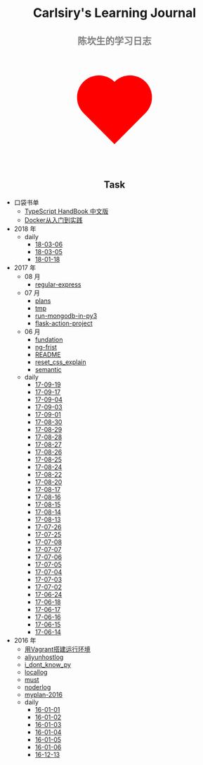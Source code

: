 
# Carlsiry's Learning Journal

<h2 class="subheader">陈坎生的学习日志</h2>

<div class="heart"></div>

## Task
- 口袋书单
  - [TypeScript HandBook 中文版](https://zhongsp.gitbooks.io/typescript-handbook/content/)
  - [Docker从入门到实践](http://docker_practice.gitee.io)
- 2018 年
  - daily
    - [18-03-06](./2018/daily/18-03-06.html)
    - [18-03-05](./2018/daily/18-03-05.html)
    - [18-01-18](./2018/daily/18-01-18.html)
- 2017 年
  - 08 月
    - [regular-express](./2017/08/regular-express.html)
  - 07 月
    - [plans](./2017/07/plans.html)
    - [tmp](./2017/07/tmp.html)
    - [run-mongodb-in-py3](./2017/07/run-mongodb-in-py3.html)
    - [flask-action-project](./2017/07/flask-action-project.html)
  - 06 月
    - [fundation](./2017/06/fundation.html)
    - [ng-frist](./2017/06/ng-frist.html)
    - [README](./2017/06/README.html)
    - [reset_css_explain](./2017/06/reset_css_explain.html)
    - [semantic](./2017/06/semantic.html)
  - daily
    - [17-09-19](./2017/daily/17-09-19.html)
    - [17-09-17](./2017/daily/17-09-17.html)
    - [17-09-04](./2017/daily/17-09-04.html)
    - [17-09-03](./2017/daily/17-09-03.html)
    - [17-09-01](./2017/daily/17-09-01.html)
    - [17-08-30](./2017/daily/17-08-30.html)
    - [17-08-29](./2017/daily/17-08-29.html)
    - [17-08-28](./2017/daily/17-08-28.html)
    - [17-08-27](./2017/daily/17-08-27.html)
    - [17-08-26](./2017/daily/17-08-26.html)
    - [17-08-25](./2017/daily/17-08-25.html)
    - [17-08-24](./2017/daily/17-08-24.html)
    - [17-08-22](./2017/daily/17-08-22.html)
    - [17-08-20](./2017/daily/17-08-20.html)
    - [17-08-17](./2017/daily/17-08-17.html)
    - [17-08-16](./2017/daily/17-08-16.html)
    - [17-08-15](./2017/daily/17-08-15.html)
    - [17-08-14](./2017/daily/17-08-14.html)
    - [17-08-13](./2017/daily/17-08-13.html)
    - [17-07-26](./2017/daily/17-07-26.html)
    - [17-07-25](./2017/daily/17-07-25.html)
    - [17-07-08](./2017/daily/17-07-08.html)
    - [17-07-07](./2017/daily/17-07-07.html)
    - [17-07-06](./2017/daily/17-07-06.html)
    - [17-07-05](./2017/daily/17-07-05.html)
    - [17-07-04](./2017/daily/17-07-04.html)
    - [17-07-03](./2017/daily/17-07-03.html)
    - [17-07-02](./2017/daily/17-07-02.html)
    - [17-06-24](./2017/daily/17-06-24.html)
    - [17-06-18](./2017/daily/17-06-18.html)
    - [17-06-17](./2017/daily/17-06-17.html)
    - [17-06-16](./2017/daily/17-06-16.html)
    - [17-06-15](./2017/daily/17-06-15.html)
    - [17-06-14](./2017/daily/17-06-14.html)
- 2016 年
  - [用Vagrant搭建运行环境](./2016/Build-Environment-by-Vagrant.md)
  - [aliyunhostlog](./2016/aliyunhostlog.md)
  - [i_dont_know_py](./2016/i_dont_know_py.md)
  - [locallog](./2016/locallog.md)
  - [must](./2016/must.md)
  - [noderlog](./2016/noderlog.md)
  - [myplan-2016](./2016/myplan.md)
  - daily
    - [16-01-01](./2016/daily/01-01.md)
    - [16-01-02](./2016/daily/01-02.md)
    - [16-01-03](./2016/daily/01-03.md)
    - [16-01-04](./2016/daily/01-04.md)
    - [16-01-05](./2016/daily/01-05.md)
    - [16-01-06](./2016/daily/01-06.md)
    - [16-12-13](./2016/daily/12-13.md)


<style>
  h1, h2 {
    text-align: center;
  }
  .subheader {
    color: rgba(0, 0, 0, .5);
  }
  .heart {
    width: 100px;
    height: 100px;
    margin: 100px auto;
    background: red;
    -webkit-transform: rotate(45deg);
  }
  .heart:before, .heart:after {
    content: '';
    position: absolute;
    width: 100px;
    height: 100px;
    background: red;
    border-radius: 50%;
  }
  .heart:before {
    -webkit-transform: translate(-50px);
  }
  .heart:after{
    -webkit-transform: translateY(-50px);
  }
</style>
